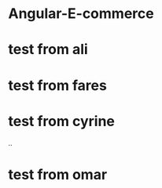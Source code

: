 # Angular-E-commerce
# test  from ali 
# test from fares 
 # test from cyrine 
..
# test from omar 

